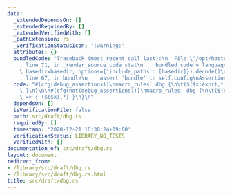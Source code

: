 ```yaml
---
data:
  _extendedDependsOn: []
  _extendedRequiredBy: []
  _extendedVerifiedWith: []
  _pathExtension: rs
  _verificationStatusIcon: ':warning:'
  attributes: {}
  bundledCode: "Traceback (most recent call last):\n  File \"/opt/hostedtoolcache/Python/3.9.1/x64/lib/python3.9/site-packages/onlinejudge_verify/documentation/build.py\"\
    , line 71, in _render_source_code_stat\n    bundled_code = language.bundle(stat.path,\
    \ basedir=basedir, options={'include_paths': [basedir]}).decode()\n  File \"/opt/hostedtoolcache/Python/3.9.1/x64/lib/python3.9/site-packages/onlinejudge_verify/languages/user_defined.py\"\
    , line 67, in bundle\n    assert 'bundle' in self.config\nAssertionError\n"
  code: "#[cfg(debug_assertions)]\nmacro_rules! dbg {\n\t($($x:expr),*) => { std::dbg!($($x),*)\
    \ }\n}\n\n#[cfg(not(debug_assertions))]\nmacro_rules! dbg {\n\t($($x:expr),*)\
    \ => { ($($x),*) }\n}\n"
  dependsOn: []
  isVerificationFile: false
  path: src/draft/dbg.rs
  requiredBy: []
  timestamp: '2020-12-21 16:30:24+09:00'
  verificationStatus: LIBRARY_NO_TESTS
  verifiedWith: []
documentation_of: src/draft/dbg.rs
layout: document
redirect_from:
- /library/src/draft/dbg.rs
- /library/src/draft/dbg.rs.html
title: src/draft/dbg.rs
---
```

